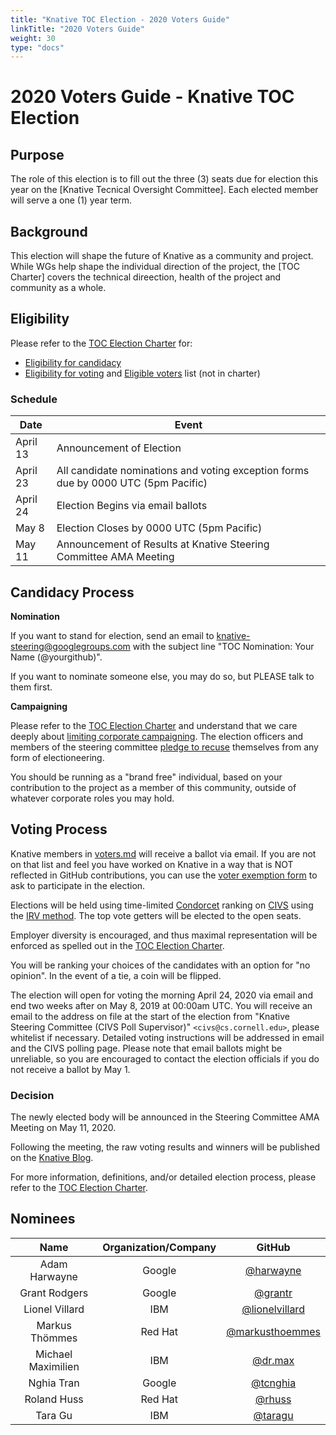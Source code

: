 ```yaml
---
title: "Knative TOC Election - 2020 Voters Guide"
linkTitle: "2020 Voters Guide"
weight: 30
type: "docs"
---
```


# 2020 Voters Guide - Knative TOC Election

## Purpose

The role of this election is to fill out the three (3) seats due for election this year on the [Knative Tecnical Oversight Committee]. Each elected
member will serve a one (1) year term.

## Background

This election will shape the future of Knative as a community and project.
While WGs help shape the individual direction of the project, the
[TOC Charter] covers the technical direection, health of the project
and community as a whole.

## Eligibility

Please refer to the [TOC Election Charter] for:

- [Eligibility for candidacy](../../mechanics/TOC.md#candidate-eligibility)
- [Eligibility for voting](../../mechanics/TOC.md#voter-eligibility) and
  [Eligible voters](voters.md) list (not in charter)

### Schedule

| Date         | Event                    |
| ------------ | ------------------------ |
| April 13     | Announcement of Election |
| April 23     | All candidate nominations and voting exception forms due by 0000 UTC (5pm Pacific) |
| April 24     | Election Begins via email ballots |
| May 8        | Election Closes by 0000 UTC (5pm Pacific) |
| May 11       | Announcement of Results at Knative Steering Committee AMA Meeting |

## Candidacy Process

**Nomination**

If you want to stand for election, send an email to knative-steering@googlegroups.com
with the subject line "TOC Nomination: Your Name (@yourgithub)".

If you want to nominate someone else, you may do so, but PLEASE talk to them
first.

**Campaigning**

Please refer to the [TOC Election Charter] and understand
that we care deeply about [limiting corporate campaigning]. The election
officers and members of the steering committee [pledge to recuse] themselves
from any form of electioneering.

You should be running as a "brand free" individual, based on your contribution
to the project as a member of this community, outside of whatever corporate
roles you may hold.

## Voting Process

Knative members in [voters.md] will receive a ballot via email. If you are
not on that list and feel you have worked on Knative in a way that is NOT
reflected in GitHub contributions, you can use the [voter exemption form] to ask
to participate in the election.

Elections will be held using time-limited [Condorcet] ranking on [CIVS]
using the [IRV method]. The top vote getters will be elected to the open
seats.

Employer diversity is encouraged, and thus maximal representation will be
enforced as spelled out in the [TOC Election Charter].

You will be ranking your choices of the candidates with an option for
"no opinion". In the event of a tie, a coin will be flipped.

The election will open for voting the morning April 24, 2020 via email and
end two weeks after on May 8, 2019 at 00:00am UTC. You will receive an email
to the address on file at the start of the election from
"Knative Steering Committee (CIVS Poll Supervisor)" `<civs@cs.cornell.edu>`,
please whitelist if necessary. Detailed
voting instructions will be addressed in email and the CIVS polling page. Please
note that email ballots might be unreliable, so you are encouraged to contact
the election officials if you do not receive a ballot by May 1.

### Decision

The newly elected body will be announced in the Steering Committee AMA Meeting on May 11, 2020.

Following the meeting, the raw voting results and winners will be published on the
[Knative Blog].

For more information, definitions, and/or detailed election process, please refer to
the [TOC Election Charter].

## Nominees

|    Name    | Organization/Company |  GitHub  |
|:----------:|:--------------------:|:--------:|
| Adam Harwayne | Google | [@harwayne](https://github.com/harwayne) |
| Grant Rodgers | Google | [@grantr](https://github.com/grantr) |
| Lionel Villard | IBM | [@lionelvillard](https://github.com/lionelvillard) |
| Markus Thömmes | Red Hat | [@markusthoemmes](https://github.com/markusthoemmes) |
| Michael Maximilien | IBM | [@dr.max](https://github.com/dr.max) |
| Nghia Tran | Google | [@tcnghia](https://github.com/tcnghia) |
| Roland Huss | Red Hat | [@rhuss](https://github.com/rhuss) |
| Tara Gu | IBM | [@taragu](https://github.com/taragu) |

[Knative Techincal Oversight Committee]: https://github.com/knative/community/blob/master/TECH-OVERSIGHT-COMMITTEE.md
[TOC Election Charter]: ../../mechanics/TOC.md

[limiting corporate campaigning]: https://github.com/kubernetes/steering/blob/master/elections.md#limiting-corporate-campaigning
[pledge to recuse]: https://github.com/kubernetes/steering/blob/master/elections.md#steering-committee-and-election-officer-recusal

[Condorcet]: https://en.wikipedia.org/wiki/Condorcet_method
[CIVS]: http://civs.cs.cornell.edu/
[IRV method]: https://www.daneckam.com/?p=374

[Knative Blog]: https://knative.dev/blog/
[voter exemption form]: https://forms.gle/8SvAXomCJXsYEytt5
[voters.md]: ./voters.md
